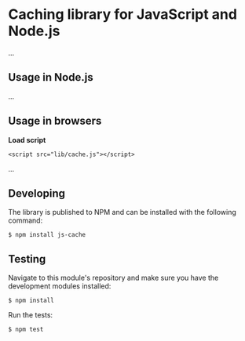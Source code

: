# Caching library for JavaScript and Node.js

...

## Usage in Node.js  

...

## Usage in browsers

**Load script**  

```
<script src="lib/cache.js"></script> 
```
...

## Developing

The library is published to NPM and can be installed with the following command:

    $ npm install js-cache

## Testing

Navigate to this module's repository and make sure you have the development modules installed:

    $ npm install


Run the tests:

    $ npm test

